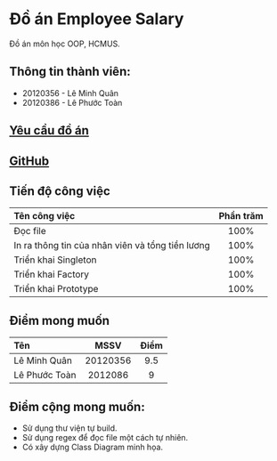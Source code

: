 # Đồ án Employee Salary

Đồ án môn học OOP, HCMUS.

## Thông tin thành viên:
- 20120356 - Lê Minh Quân
- 20120386 - Lê Phước Toàn

## [Yêu cầu đồ án](https://tdquang7.notion.site/Project-Emloyee-payment-78ac0241bfea4e07b502020b0c20de86)

## [GitHub](https://github.com/marucube35/empl0y33_s4l4ry)

## Tiến độ công việc 

|Tên công việc|Phần trăm|
|:-|:-:|
|Đọc file|100%|
|In ra thông tin của nhân viên và tổng tiền lương|100%|
|Triển khai Singleton|100%|
|Triển khai Factory|100%|
|Triển khai Prototype|100%|

## Điểm mong muốn

|Tên|MSSV|Điểm|
|:-|:-:|:-:|
|Lê Minh Quân|20120356|9.5|
|Lê Phước Toàn|2012086|9|

## Điểm cộng mong muốn:
- Sử dụng thư viện tự build.
- Sử dụng regex để đọc file một cách tự nhiên.
- Có xây dựng Class Diagram minh họa.













